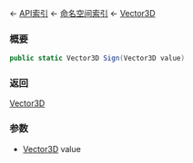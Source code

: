 ← [API索引](Api-Index) ← [命名空间索引](Namespace-Index) ← [Vector3D](VRageMath.Vector3D)

### 概要

```csharp
public static Vector3D Sign(Vector3D value)
```

### 返回

[Vector3D](VRageMath.Vector3D)

### 参数

* [Vector3D](VRageMath.Vector3D) value
